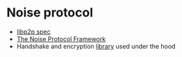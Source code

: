 # Noise protocol

- [libp2p spec](https://github.com/libp2p/specs/blob/master/noise)
- [The Noise Protocol Framework](https://www.noiseprotocol.org/noise.html)
- Handshake and encryption [library](https://github.com/Metalnem/noise) used under the hood
